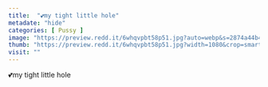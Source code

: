 ```yaml
---
title:  "💕my tight little hole"
metadate: "hide"
categories: [ Pussy ]
image: "https://preview.redd.it/6whqvpbt58p51.jpg?auto=webp&s=2874a44b4fc59365f7a26e3488419a639219261a"
thumb: "https://preview.redd.it/6whqvpbt58p51.jpg?width=1080&crop=smart&auto=webp&s=3fb30efe64107f449a084f4edbd5ace0f687a106"
visit: ""
---
```

💕my tight little hole
